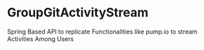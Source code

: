 # GroupGitActivityStream
Spring Based API to replicate Functionalities like pump.io to stream Activities Among Users
